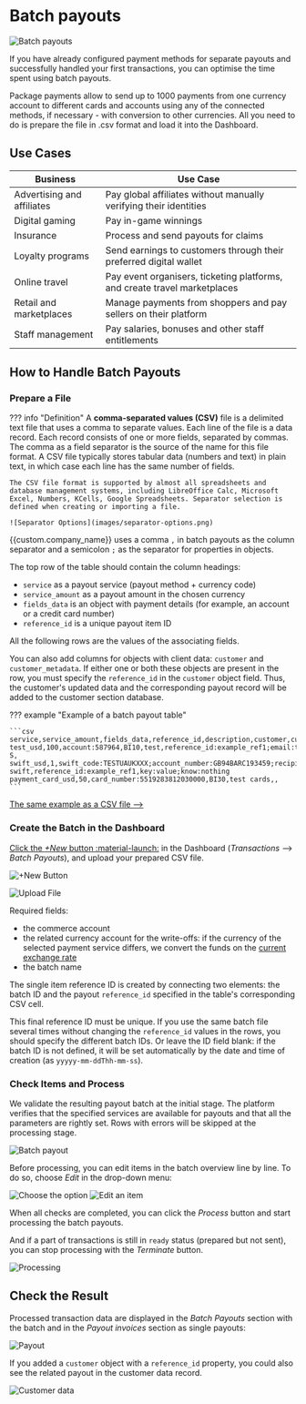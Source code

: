 # Batch payouts

![Batch payouts](/products/batch-payouts/images/masspay-csv.svg)

If you have already configured payment methods for separate payouts and successfully handled your first transactions, you can optimise the time spent using batch payouts.

Package payments allow to send up to 1000 payments from one currency account to different cards and accounts using any of the connected methods, if necessary - with conversion to other currencies. All you need to do is prepare the file in .csv format and load it into the Dashboard.

## Use Cases

| Business | Use Case |
|--|--|
| Advertising and affiliates | Pay global affiliates without manually verifying their identities |
| Digital gaming | Pay in-game winnings |
| Insurance | Process and send payouts for claims |
| Loyalty programs | Send earnings to customers through their preferred digital wallet |
| Online travel | Pay event organisers, ticketing platforms, and create  travel marketplaces |
| Retail and marketplaces | Manage payments from shoppers and pay sellers on their platform |
| Staff management | Pay salaries, bonuses and other staff entitlements |

## How to Handle Batch Payouts

### Prepare a File

??? info "Definition"
    A **comma-separated values (CSV)** file is a delimited text file that uses a comma to separate values. Each line of the file is a data record. Each record consists of one or more fields, separated by commas. The comma as a field separator is the source of the name for this file format. A CSV file typically stores tabular data (numbers and text) in plain text, in which case each line has the same number of fields.
    
    The CSV file format is supported by almost all spreadsheets and database management systems, including LibreOffice Calc, Microsoft Excel, Numbers, KCells, Google Spreadsheets. Separator selection is defined when creating or importing a file.

    ![Separator Options](images/separator-options.png)

{{custom.company_name}} uses a comma `,` in batch payouts as the column separator and a semicolon `;` as the separator for properties in objects.

The top row of the table should contain the column headings:

* `service` as a payout service (payout method + currency code)
* `service_amount` as a payout amount in the chosen currency
* `fields_data` is an object with payment details (for example, an account or a credit card number)
* `reference_id` is a unique payout item ID

All the following rows are the values of the associating fields.

You can also add columns for objects with client data: `customer` and `customer_metadata`. If either one or both these objects are present in the row, you must specify the `reference_id` in the `customer` object field. Thus, the customer's updated data and the corresponding payout record will be added to the customer section database.

??? example "Example of a batch payout table"

    ```csv
    service,service_amount,fields_data,reference_id,description,customer,customer_metadata
    test_usd,100,account:587964,BI10,test,reference_id:example_ref1;email:test@example.com;phone:+12345678945;name:John S,
    swift_usd,1,swift_code:TESTUAUKXXX;account_number:GB94BARC193459;recipient_name:John;country_code:UA;address:Kyiv;purpose:test,BI20,test swift,reference_id:example_ref1,key:value;know:nothing
    payment_card_usd,50,card_number:5519283812030000,BI30,test cards,,
    ```

[The same example as a CSV file -->](batch-example.csv)

### Create the Batch in the Dashboard

[Click the *+New* button :material-launch:]({{custom.dashboard_base_url}}transactions/payout-batches/new-batch) in the Dashboard (*Transactions* --> *Batch Payouts*), and upload your prepared CSV file.

![+New Button](images/batch-payouts.png)

![Upload File](images/batch-payouts-upload.png)

Required fields:

* the commerce account
* the related currency account for the write-offs: if the currency of the selected payment service differs, we convert the funds on the [current exchange rate](/products/fx-rates/)
* the batch name

The single item reference ID is created by connecting two elements: the batch ID and the payout `reference_id` specified in the table's corresponding CSV cell.

This final reference ID must be unique. If you use the same batch file several times without changing the `reference_id` values in the rows, you should specify the different batch IDs. Or leave the ID field blank: if the batch ID is not defined, it will be set automatically by the date and time of creation (as `yyyyy-mm-ddThh-mm-ss`).

### Check Items and Process

We validate the resulting payout batch at the initial stage. The platform verifies that the specified services are available for payouts and that all the parameters are rightly set. Rows with errors will be skipped at the processing stage.

![Batch payout](images/batch-payouts-new-w-errors.png)

Before processing, you can edit items in the batch overview line by line. To do so, choose *Edit* in the drop-down menu:

![Choose the option](images/batch-payouts-new-edit.png)
![Edit an item](images/batch-payouts-new-edit2.png)

When all checks are completed, you can click the *Process* button and start processing the batch payouts.

And if a part of transactions is still in `ready` status (prepared but not sent), you can stop processing with the *Terminate* button.

![Processing](images/batch-payouts-terminate.png)

## Check the Result

Processed transaction data are displayed in the *Batch Payouts* section with the batch and in the *Payout invoices* section as single payouts:

![Payout](images/one-item-from-batch.png)

If you added a `customer` object with a `reference_id` property, you could also see the related payout in the customer data record.

![Customer data](images/customer.png)
